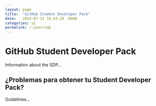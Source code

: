 ```yaml
---
layout: page
title:  "GitHub Student Developer Pack"
date:   2024-07-21 18:43:20 -0400
categories: s1
permalink: /:year/sdp
---
```


# GitHub Student Developer Pack

Information about the SDP...

## ¿Problemas para obtener tu Student Developer Pack?

Guidelines...